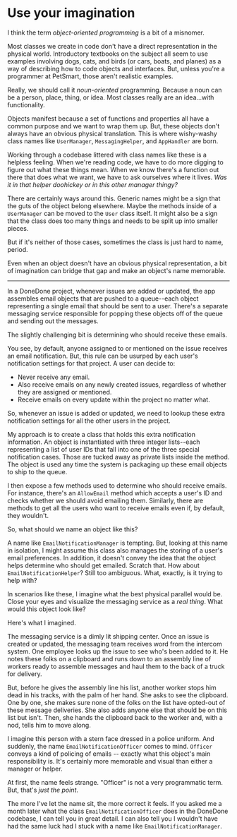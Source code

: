# Use your imagination

I think the term _object-oriented programming_ is a bit of a misnomer.

Most classes we create in code don't have a direct representation in the physical world. Introductory textbooks on the subject all seem to use examples involving dogs, cats, and birds (or cars, boats, and planes) as a way of describing how to code objects and interfaces. But, unless you're a programmer at PetSmart, those aren't realistic examples.

Really, we should call it _noun-oriented_ programming. Because a noun can be a person, place, thing, or idea. Most classes really are an idea...with functionality. 

Objects manifest because a set of functions and properties all have a common purpose and we want to wrap them up. But, these objects don't always have an obvious physical translation. This is where wishy-washy class names like `UserManager`, `MessagingHelper`, and `AppHandler` are born. 

Working through a codebase littered with class names like these is a helpless feeling. When we're reading code, we have to do more digging to figure out what these things mean. When we know there's a function out there that does what we want, we have to ask ourselves where it lives. _Was it in that helper doohickey or in this other manager thingy?_

There are certainly ways around this. Generic names might be a sign that the guts of the object belong elsewhere. Maybe the methods inside of a `UserManager` can be moved to the `User` class itself. It might also be a sign that the class does too many things and needs to be split up into smaller pieces. 

But if it's neither of those cases, sometimes the class is just hard to name, period. 

Even when an object doesn't have an obvious physical representation, a bit of imagination can bridge that gap and make an object's name memorable. 

* * *

In a DoneDone project, whenever issues are added or updated, the app assembles email objects that are pushed to a queue--each object representing a single email that should be sent to a user. There's a separate messaging service responsible for popping these objects off of the queue and sending out the messages.

The slightly challenging bit is determining who should receive these emails. 

You see, by default, anyone assigned to or mentioned on the issue receives an email notification. But, this rule can be usurped by each user's notification settings for that project. A user can decide to:

* Never receive any email.
* Also receive emails on any newly created issues, regardless of whether they are assigned or mentioned.
* Receive emails on every update within the project no matter what.

So, whenever an issue is added or updated, we need to lookup these extra notification settings for all the other users in the project.


My approach is to create a class that holds this extra notification information. An object is instantiated with three integer lists--each representing a list of user IDs that fall into one of the three special notification cases. Those are tucked away as private lists inside the method. The object is used any time the system is packaging up these email objects to ship to the queue. 

I then expose a few methods used to determine who should receive emails. For instance, there's an `AllowEmail` method which accepts a user's ID and checks whether we should avoid emailing them. Similarly, there are methods to get all the users who want to receive emails even if, by default, they wouldn't. 


So, what should we name an object like this?

A name like `EmailNotificationManager` is tempting. But, looking at this name in isolation, I might assume this class also manages the storing of a user's email preferences. In addition, it doesn't convey the idea that the object helps determine who should get emailed. Scratch that. How about `EmailNotificationHelper`? Still too ambiguous. What, exactly, is it trying to help with?

In scenarios like these, I imagine what the best physical parallel would be. Close your eyes and visualize the messaging service as a _real thing_. What would this object look like?

Here's what I imagined.

The messaging service is a dimly lit shipping center. Once an issue is created or updated, the messaging team receives word from the intercom system. One employee looks up the issue to see who's been added to it. He notes these folks on a clipboard and runs down to an assembly line of workers ready to assemble messages and haul them to the back of a truck for delivery. 

But, before he gives the assembly line his list, another worker stops him dead in his tracks, with the palm of her hand. She asks to see the clipboard. One by one, she makes sure none of the folks on the list have opted-out of these message deliveries. She also adds anyone else that should be on this list but isn't. Then, she hands the clipboard back to the worker and, with a nod, tells him to move along.

I imagine this person with a stern face dressed in a police uniform. And suddenly, the name `EmailNotificationOfficer` comes to mind. `Officer` conveys a kind of policing of emails -- exactly what this object's main responsibility is. It's certainly more memorable and visual than either a manager or helper. 

At first, the name feels strange. "Officer" is not a very programmatic term. But, that's _just the point_.

The more I've let the name sit, the more correct it feels. If you asked me a month later what the class `EmailNotificationOfficer` does in the DoneDone codebase, I can tell you in great detail. I can also tell you I wouldn't have had the same luck had I stuck with a name like `EmailNotificationManager`.
 
